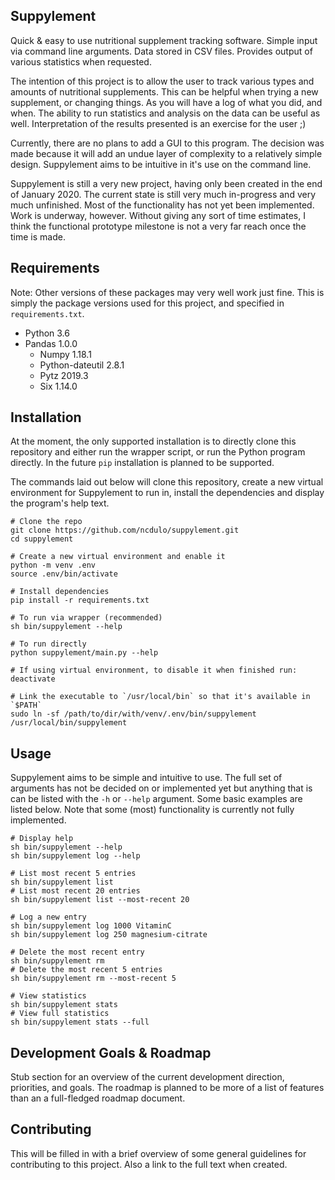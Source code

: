 Suppylement
---------
Quick & easy to use nutritional supplement tracking software. Simple input via
command line arguments. Data stored in CSV files. Provides output of various
statistics when requested.

The intention of this project is to allow the user to track various types and
amounts of nutritional supplements. This can be helpful when trying a new
supplement, or changing things. As you will have a log of what you did, and
when. The ability to run statistics and analysis on the data can be useful as
well. Interpretation of the results presented is an exercise for the user ;)

Currently, there are no plans to add a GUI to this program. The decision was
made because it will add an undue layer of complexity to a relatively simple
design. Suppylement aims to be intuitive in it's use on the command line.

Suppylement is still a very new project, having only been created in the end
of January 2020. The current state is still very much in-progress and very
much unfinished. Most of the functionality has not yet been implemented. Work
is underway, however. Without giving any sort of time estimates, I think the
functional prototype milestone is not a very far reach once the time is made.

Requirements
------------
Note: Other versions of these packages may very well work just fine. This
is simply the package versions used for this project, and specified in
`requirements.txt`.

* Python 3.6
* Pandas 1.0.0
  * Numpy 1.18.1
  * Python-dateutil 2.8.1
  * Pytz 2019.3
  * Six 1.14.0

Installation
------------
At the moment, the only supported installation is to directly clone this
repository and either run the wrapper script, or run the Python program
directly. In the future `pip` installation is planned to be supported.

The commands laid out below will clone this repository, create a new virtual
environment for Suppylement to run in, install the dependencies and display
the program's help text.


```
# Clone the repo
git clone https://github.com/ncdulo/suppylement.git
cd suppylement

# Create a new virtual environment and enable it
python -m venv .env
source .env/bin/activate

# Install dependencies
pip install -r requirements.txt

# To run via wrapper (recommended)
sh bin/suppylement --help

# To run directly
python suppylement/main.py --help

# If using virtual environment, to disable it when finished run:
deactivate

# Link the executable to `/usr/local/bin` so that it's available in `$PATH`
sudo ln -sf /path/to/dir/with/venv/.env/bin/suppylement /usr/local/bin/suppylement
```

Usage
-----
Suppylement aims to be simple and intuitive to use. The full set of arguments
has not be decided on or implemented yet but anything that is can be listed
with the `-h` or `--help` argument. Some basic examples are listed below. Note
that some (most) functionality is currently not fully implemented.

```
# Display help
sh bin/suppylement --help
sh bin/suppylement log --help

# List most recent 5 entries
sh bin/suppylement list
# List most recent 20 entries
sh bin/suppylement list --most-recent 20

# Log a new entry
sh bin/suppylement log 1000 VitaminC
sh bin/suppylement log 250 magnesium-citrate

# Delete the most recent entry
sh bin/suppylement rm
# Delete the most recent 5 entries
sh bin/suppylement rm --most-recent 5

# View statistics
sh bin/suppylement stats
# View full statistics
sh bin/suppylement stats --full
```

Development Goals & Roadmap
---------------------------
Stub section for an overview of the current development direction, priorities,
and goals. The roadmap is planned to be more of a list of features than an
a full-fledged roadmap document.


Contributing
------------
This will be filled in with a brief overview of some general guidelines for
contributing to this project. Also a link to the full text when created.

